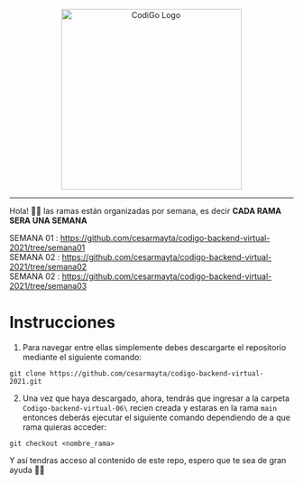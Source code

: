 <p align="center">
  <a href="https://www.tecsup.edu.pe/desarrolloweb/" target="blank"><img src="https://www.tecsup.edu.pe/desarrolloweb/img/logo-cod.svg" width="320" alt="CodiGo Logo" /></a>
</p>

---

Hola! 👋🏻 las ramas están organizadas por semana, es decir **CADA RAMA SERA UNA SEMANA**

SEMANA 01 : https://github.com/cesarmayta/codigo-backend-virtual-2021/tree/semana01</br>
SEMANA 02 : https://github.com/cesarmayta/codigo-backend-virtual-2021/tree/semana02</br>
SEMANA 02 : https://github.com/cesarmayta/codigo-backend-virtual-2021/tree/semana03</br>

# Instrucciones

1. Para navegar entre ellas simplemente debes descargarte el repositorio mediante el siguiente comando:

```
git clone https://github.com/cesarmayta/codigo-backend-virtual-2021.git
```

2. Una vez que haya descargado, ahora, tendrás que ingresar a la carpeta `Codigo-backend-virtual-06\` recien creada y estaras en la rama `main` entonces deberás ejecutar el siguiente comando dependiendo de a que rama quieras acceder:

```
git checkout <nombre_rama>
```

Y así tendras acceso al contenido de este repo, espero que te sea de gran ayuda 🙌🏻
